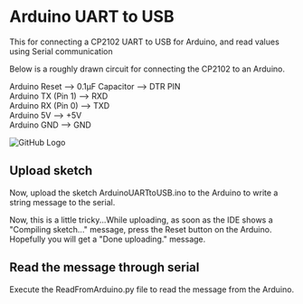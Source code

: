 # Arduino UART to USB

This for connecting a CP2102 UART to USB for Arduino, and read values using Serial communication

Below is a roughly drawn circuit for connecting the CP2102 to an Arduino.

Arduino Reset --> 0.1µF Capacitor --> DTR PIN<br>
Arduino TX (Pin 1) --> RXD<br>
Arduino RX (Pin 0) --> TXD<br>
Arduino 5V --> +5V<br>
Arduino GND --> GND<br>

 


![GitHub Logo](https://i.imgur.com/9ARoQhP.png)

## Upload sketch
Now, upload the sketch ArduinoUARTtoUSB.ino  to the Arduino to write a string message to the serial.

Now, this is a little tricky...While uploading, as soon as the IDE shows a "Compiling sketch..." message, press the Reset button on the Arduino. Hopefully you will get a "Done uploading." message.

## Read the message through serial

Execute the ReadFromArduino.py file to read the message from the Arduino.
